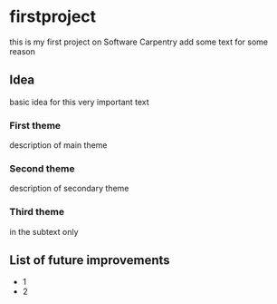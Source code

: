 # firstproject
this is my first project on Software Carpentry
add some text for some reason

## Idea
basic idea for this very important text

### First theme
description of main theme

### Second theme
description of secondary theme

### Third theme
in the subtext only

## List of future improvements

- 1
- 2
